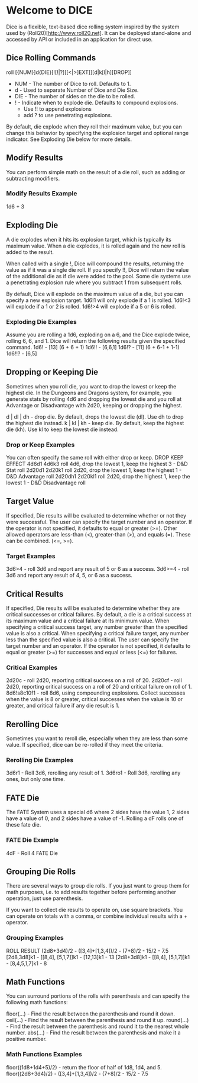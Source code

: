 # Welcome to DICE
Dice is a flexible, text-based dice rolling system inspired by the system used by (Roll20)[http://www.roll20.net].  It can be deployed stand-alone and accessed by API or included in an application for direct use.

## Dice Rolling Commands
roll [{NUM}]d{DIE}[![!|?][[<|>]EXT]][d|k[l|h][DROP]]

 * NUM - The number of Dice to roll. Defaults to 1.
 * d   - Used to separate Number of Dice and Die Size.
 * DIE - The number of sides on the die to be rolled. 
 * !   - Indicate when to explode die.  Defaults to compound explosions.  
   * Use !! to append explosions 
   * add ? to use penetrating explosions.  
   
 By default, die explode when they roll their maximum value, but you can change this behavior by specifying the explosion target and optional range indicator.  See Exploding Die below for more details.

## Modify Results
You can perform simple math on the result of a die roll, such as adding or subtracting modifiers.

### Modify Results Example

1d6 + 3

## Exploding Die
A die explodes when it hits its explosion target, which is typically its maximum value.  When a die explodes, it is rolled again and the new roll is added to the result.

When called with a single !, Dice will compound the results, returning the value as if it was a single die roll.  If you specify !!, Dice will return the value of the additional die as if die were added to the pool.  Some die systems use a penetrating explosion rule where you subtract 1 from subsequent rolls.

By default, Dice will explode on the maximum value of a die, but you can specify a new explosion target.  1d6!1 will only explode if a 1 is rolled.  1d6!<3 will explode if a 1 or 2 is rolled.  1d6!>4 will explode if a 5 or 6 is rolled.

### Exploding Die Examples
Assume you are rolling a 1d6, exploding on a 6, and the Dice explode twice, rolling 6, 6, and 1.  Dice will return the following results given the specified command.
1d6!  - [13]    (6 + 6 + 1)
1d6!! - [6,6,1]
1d6!? - [11]    (6 + 6-1 + 1-1)
1d6!!? - [6,5]

## Dropping or Keeping Die
Sometimes when you roll die, you want to drop the lowest or keep the highest die.  In the Dungeons and Dragons system, for example, you generate stats by rolling 4d6 and dropping the lowest die and you roll at Advantage or Disadvantage with 2d20, keeping or dropping the highest.

d | dl | dh - drop die.  By default, drops the lowest die (dl).  Use dh to drop the highest die instead.
k | kl | kh - keep die.  By default, keep the highest die (kh).  Use kl to keep the lowest die instead.

### Drop or Keep Examples
You can often specify the same roll with either drop or keep.
DROP    KEEP     EFFECT
4d6d1   4d6k3    roll 4d6, drop the lowest 1, keep the highest 3 - D&D Stat roll
2d20d1  2d20k1   roll 2d20, drop the lowest 1, keep the highest 1 - D&D Advantage roll
2d20dh1 2d20kl1  roll 2d20, drop the highest 1, keep the lowest 1 - D&D Disadvantage roll

## Target Value
If specified, Die results will be evaluated to determine whether or not they were successful.  The user can specify the target number and an operator.  If the operator is not specified, it defaults to equal or greater (>=).  Other allowed operators are less-than (<), greater-than (>), and equals (=).  These can be combined. (<=, >=).  

### Target Examples
3d6>4 - roll 3d6 and report any result of 5 or 6 as a success.
3d6>=4 - roll 3d6 and report any result of 4, 5, or 6 as a success.

## Critical Results
If specified, Die results will be evaluated to determine whether they are critical successes or critical failures.  By default, a die is a critical success at its maximum value and a critical failure at its minimum value.  When specifying a critical success target, any number greater than the specified value is also a critical.  When specifying a critical failure target, any number less than the specified value is also a critical.  The user can specify the target number and an operator.  If the operator is not specified, it defaults to equal or greater (>=) for successes and equal or less (<=) for failures.

### Critical Examples
2d20c - roll 2d20, reporting critical success on a roll of 20.
2d20cf - roll 2d20, reporting critical success on a roll of 20 and critical failure on roll of 1.
8d6!s8c10f1 - roll 8d6, using compounding explosions.  Collect successes when the value is 8 or greater, critical successes when the value is 10 or greater, and critical failure if any die result is 1.

## Rerolling Dice
Sometimes you want to reroll die, especially when they are less than some value.  If specified, dice can be re-rolled if they meet the criteria.

### Rerolling Die Examples 
3d6r1 - Roll 3d6, rerolling any result of 1.
3d6ro1 - Roll 3d6, rerolling any ones, but only one time.

## FATE Die 
The FATE System uses a special d6 where 2 sides have the value 1, 2 sides have a value of 0, and 2 sides have a value of -1.  Rolling a dF rolls one of these fate die.

### FATE Die Example
4dF - Roll 4 FATE Die

## Grouping Die Rolls 
There are several ways to group die rolls.  If you just want to group them for math purposes, i.e. to add results together before performing another operation, just use parenthesis.  

If you want to collect die results to operate on, use square brackets.  You can operate on totals with a comma, or combine individual results with a + operator.

### Grouping Examples
ROLL                 RESULT
(2d8+3d4)/2        - ([3,4]+[1,3,4])/2 - (7+8)/2 - 15/2 - 7.5
[2d8,3d8]k1        - [[8,4], [5,1,7]]k1 - [12,13]k1 - 13
[2d8+3d8]k1        - [[8,4], [5,1,7]]k1 - [8,4,5,1,7]k1 - 8


## Math Functions
You can surround portions of the rolls with parenthesis and can specify the following math functions:

floor(...) - Find the result between the parenthesis and round it down. 
ceil(...) - Find the result between the parenthesis and round it up. 
round(...) - Find the result between the parenthesis and round it to the nearest whole number. 
abs(...) - Find the result between the parenthesis and make it a positive number. 

### Math Functions Examples 
floor((1d8+1d4+5)/2) - return the floor of half of 1d8, 1d4, and 5.
floor((2d8+3d4)/2)   - ([3,4]+[1,3,4])/2 - (7+8)/2 - 15/2 - 7.5
